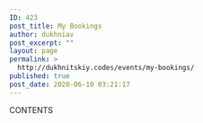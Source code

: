 ```yaml
---
ID: 423
post_title: My Bookings
author: dukhniav
post_excerpt: ""
layout: page
permalink: >
  http://dukhnitskiy.codes/events/my-bookings/
published: true
post_date: 2020-06-10 03:21:17
---
```

CONTENTS